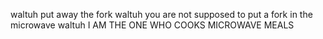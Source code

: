 waltuh put away the fork waltuh
you are not supposed to put a fork in the microwave waltuh
I AM THE ONE WHO COOKS MICROWAVE MEALS
